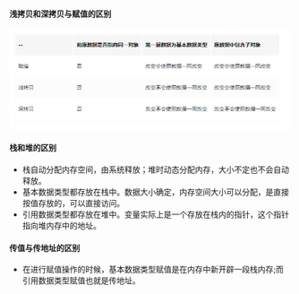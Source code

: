 #### 浅拷贝和深拷贝与赋值的区别
![](../../.vuepress/public/copy.png)
#### 栈和堆的区别
- 栈自动分配内存空间，由系统释放；堆时动态分配内存，大小不定也不会自动释放。
- 基本数据类型都存放在栈中。数据大小确定，内存空间大小可以分配，是直接按值存放的，可以直接访问。
- 引用数据类型都存放在堆中。变量实际上是一个存放在栈内的指针，这个指针指向堆内存中的地址。
#### 传值与传地址的区别
- 在进行赋值操作的时候，基本数据类型赋值是在内存中新开辟一段栈内存;而引用数据类型赋值也就是传地址。
